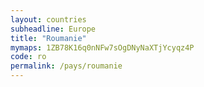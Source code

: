 ```yaml
---
layout: countries
subheadline: Europe
title: "Roumanie"
mymaps: 1ZB78K16q0nNFw7sOgDNyNaXTjYcyqz4P
code: ro 
permalink: /pays/roumanie
---
```

